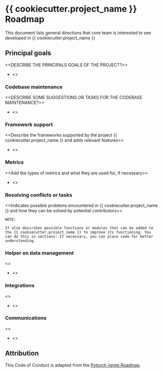 # {{ cookiecutter.project_name }} Roadmap

This document lists general directions that core team is interested to see
developed in {{ cookiecutter.project_name }}

## Principal goals

<<DESCRIBE THE PRINCIPALS GOALS OF THE PROJECT?>>

- <<add your item here>>

### Codebase maintenance

<<DESCRIBE SOME SUGGESTIONS OR TASKS FOR THE CODEBASE MAINTENANCE?>>

- <<add your item here>>

### Framework support

<<Describe the frameworks supported by the project
{{ cookiecutter.project_name }} and adds relevant features>>

- <<add your item here>>

### Metrics

<<Add the types of metrics and what they are used for, if necessary>>

- <<add your item here>>

### Resolving conflicts or tasks

<<Indicates possible problems encountered in {{ cookiecutter.project_name }} and
how they can be solved by potential contributors>>

    NOTE:

    It also describes possible functions or modules that can be added to the {{ cookiecutter.project_name }} to improve its functioning. You can do this in sections. If necessary, you can place code for better understanding.

### Helper on data management

<<Indicate ways in which you want the project data management to improve>>

- <<add your item here>>

### Integrations

<<Verify compatibilities and integrations with other tecnologies>>

- <<add your item here>>

### Communications

<<Indicate how you want the project to have more impact or visibility>>

- <<add your item here>>

## Attribution

This Code of Conduct is adapted from the
[Pytorch-Ignite Roadmap](https://github.com/pytorch/ignite/wiki/Roadmap).
